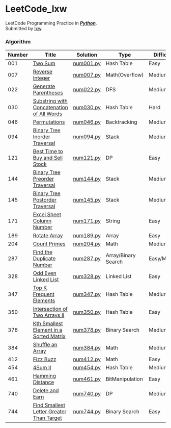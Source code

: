 LeetCode_lxw
============

LeetCode Programming Practice in _**[Python](https://docs.python.org/2.7/library/index.html)**_.  
Submitted by [lxw](http://xiaoweiliu.cn).</br>  

### Algorithm

| **Number** | **Title** | **Solution** | **Type** | **Difficulty** |
| --- | ------ | -------- | ---------- | -------- |
| 001 | [Two Sum](https://leetcode.com/problems/two-sum/) | [num001.py](https://github.com/We-Hack/LeetCode/blob/master/lxw/num001/num001.py) | Hash Table | Easy |
| 007 | [Reverse Integer](https://leetcode.com/problems/reverse-integer/) | [num007.py](https://github.com/We-Hack/LeetCode/blob/master/lxw/num007/num007.py) | Math(Overflow) | Medium |
| 022 | [Generate Parentheses](https://leetcode.com/problems/generate-parentheses/) | [num022.py](https://github.com/We-Hack/LeetCode/blob/master/lxw/num022/num022.py) | DFS | Medium |
| 030 | [Substring with Concatenation of All Words](https://leetcode.com/problems/substring-with-concatenation-of-all-words/) | [num030.py](https://github.com/We-Hack/LeetCode/blob/master/lxw/num030/num030.py) | Hash Table | Hard |
| 046 | [Permutations](https://leetcode.com/problems/permutations/) | [num046.py](https://github.com/We-Hack/LeetCode/blob/master/lxw/num046/num046.py) | Backtracking | Medium |
| 094 | [Binary Tree Inorder Traversal](https://leetcode.com/problems/binary-tree-inorder-traversal/) | [num094.py](https://github.com/We-Hack/LeetCode/blob/master/lxw/num094/num094.py) | Stack | Medium |
| 121 | [Best Time to Buy and Sell Stock](https://leetcode.com/problems/best-time-to-buy-and-sell-stock/description/) | [num121.py](https://github.com/We-Hack/LeetCode/blob/master/lxw/num121/num121.py) | DP | Easy |
| 144 | [Binary Tree Preorder Traversal](https://leetcode.com/problems/binary-tree-preorder-traversal/description/) | [num144.py](https://github.com/We-Hack/LeetCode/blob/master/lxw/num144/num144.py) | Stack | Medium |
| 145 | [Binary Tree Postorder Traversal](https://leetcode.com/problems/binary-tree-postorder-traversal/) | [num145.py](https://github.com/We-Hack/LeetCode/blob/master/lxw/num145/num145.py) | Stack | Medium |
| 171 | [Excel Sheet Column Number](https://leetcode.com/problems/excel-sheet-column-number/) | [num171.py](https://github.com/We-Hack/LeetCode/blob/master/lxw/num171/num171.py) | String | Easy |
| 189 | [Rotate Array](https://leetcode.com/problems/rotate-array/description/) | [num189.py](https://github.com/We-Hack/LeetCode/blob/master/lxw/num189/num189.py) | Array | Easy |
| 204 | [Count Primes](https://leetcode.com/problems/count-primes/) | [num204.py](https://github.com/We-Hack/LeetCode/blob/master/lxw/num204/num204.py) | Math | Medium |
| 287 | [Find the Duplicate Number](https://leetcode.com/problems/find-the-duplicate-number/) | [num287.py](https://github.com/We-Hack/LeetCode/blob/master/lxw/num287/num287.py) | Array/Binary Search | Easy/Medium |
| 328 | [Odd Even Linked List](https://leetcode.com/problems/odd-even-linked-list/) | [num328.py](https://github.com/We-Hack/LeetCode/blob/master/lxw/num328/num328.py) | Linked List | Easy |
| 347 | [Top K Frequent Elements](https://leetcode.com/problems/top-k-frequent-elements/description/) | [num347.py](https://github.com/We-Hack/LeetCode/blob/master/lxw/num347/num347.py) | Hash Table | Medium |
| 350 | [Intersection of Two Arrays II](https://leetcode.com/problems/intersection-of-two-arrays-ii/description/) | [num350.py](https://github.com/We-Hack/LeetCode/blob/master/lxw/num350/num350.py) | Hash Table | Easy |
| 378 | [Kth Smallest Element in a Sorted Matrix](https://leetcode.com/problems/kth-smallest-element-in-a-sorted-matrix/description/) | [num378.py](https://github.com/We-Hack/LeetCode/blob/master/lxw/num378/num378.py) | Binary Search | Medium |
| 384 | [Shuffle an Array](https://leetcode.com/problems/shuffle-an-array/description/) | [num384.py](https://github.com/We-Hack/LeetCode/blob/master/lxw/num384/num384.py) | Math | Medium |
| 412 | [Fizz Buzz](https://leetcode.com/problems/fizz-buzz/) | [num412.py](https://github.com/We-Hack/LeetCode/blob/master/lxw/num412/num412.py) | Math | Easy |
| 454 | [4Sum II](https://leetcode.com/problems/4sum-ii/description/) | [num454.py](https://github.com/We-Hack/LeetCode/blob/master/lxw/num454/num454.py) | Hash Table | Medium |
| 461 | [Hamming Distance](https://leetcode.com/problems/hamming-distance/) | [num461.py](https://github.com/We-Hack/LeetCode/blob/master/lxw/num461/num461.py) | BitManipulation | Easy |
| 740 | [Delete and Earn](https://leetcode.com/problems/delete-and-earn/description/) | [num740.py](https://github.com/We-Hack/LeetCode/blob/master/lxw/num740/num740.py) | DP | Medium |
| 744 | [Find Smallest Letter Greater Than Target](https://leetcode.com/problems/find-smallest-letter-greater-than-target/description/) | [num744.py](https://github.com/We-Hack/LeetCode/blob/master/lxw/num744/num744.py) | Binary Search| Easy |
